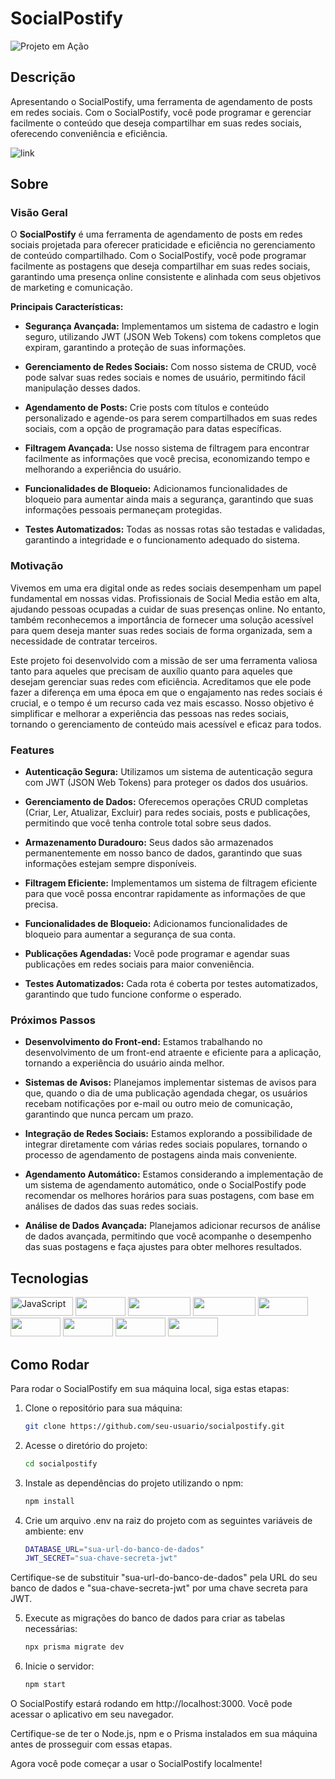 # SocialPostify

![Projeto em Ação](link-para-imagem-ou-gif.gif)

## Descrição
Apresentando o SocialPostify, uma ferramenta de agendamento de posts em redes sociais. Com o SocialPostify, você pode programar e gerenciar facilmente o conteúdo que deseja compartilhar em suas redes sociais, oferecendo conveniência e eficiência.

![link]()

## Sobre

### Visão Geral

O **SocialPostify** é uma ferramenta de agendamento de posts em redes sociais projetada para oferecer praticidade e eficiência no gerenciamento de conteúdo compartilhado. Com o SocialPostify, você pode programar facilmente as postagens que deseja compartilhar em suas redes sociais, garantindo uma presença online consistente e alinhada com seus objetivos de marketing e comunicação.

**Principais Características:**

- **Segurança Avançada:** Implementamos um sistema de cadastro e login seguro, utilizando JWT (JSON Web Tokens) com tokens completos que expiram, garantindo a proteção de suas informações.

- **Gerenciamento de Redes Sociais:** Com nosso sistema de CRUD, você pode salvar suas redes sociais e nomes de usuário, permitindo fácil manipulação desses dados.

- **Agendamento de Posts:** Crie posts com títulos e conteúdo personalizado e agende-os para serem compartilhados em suas redes sociais, com a opção de programação para datas específicas.

- **Filtragem Avançada:** Use nosso sistema de filtragem para encontrar facilmente as informações que você precisa, economizando tempo e melhorando a experiência do usuário.

- **Funcionalidades de Bloqueio:** Adicionamos funcionalidades de bloqueio para aumentar ainda mais a segurança, garantindo que suas informações pessoais permaneçam protegidas.

- **Testes Automatizados:** Todas as nossas rotas são testadas e validadas, garantindo a integridade e o funcionamento adequado do sistema.

### Motivação

Vivemos em uma era digital onde as redes sociais desempenham um papel fundamental em nossas vidas. Profissionais de Social Media estão em alta, ajudando pessoas ocupadas a cuidar de suas presenças online. No entanto, também reconhecemos a importância de fornecer uma solução acessível para quem deseja manter suas redes sociais de forma organizada, sem a necessidade de contratar terceiros.

Este projeto foi desenvolvido com a missão de ser uma ferramenta valiosa tanto para aqueles que precisam de auxílio quanto para aqueles que desejam gerenciar suas redes com eficiência. Acreditamos que ele pode fazer a diferença em uma época em que o engajamento nas redes sociais é crucial, e o tempo é um recurso cada vez mais escasso. Nosso objetivo é simplificar e melhorar a experiência das pessoas nas redes sociais, tornando o gerenciamento de conteúdo mais acessível e eficaz para todos.

### Features

- **Autenticação Segura:** Utilizamos um sistema de autenticação segura com JWT (JSON Web Tokens) para proteger os dados dos usuários.

- **Gerenciamento de Dados:** Oferecemos operações CRUD completas (Criar, Ler, Atualizar, Excluir) para redes sociais, posts e publicações, permitindo que você tenha controle total sobre seus dados.

- **Armazenamento Duradouro:** Seus dados são armazenados permanentemente em nosso banco de dados, garantindo que suas informações estejam sempre disponíveis.

- **Filtragem Eficiente:** Implementamos um sistema de filtragem eficiente para que você possa encontrar rapidamente as informações de que precisa.

- **Funcionalidades de Bloqueio:** Adicionamos funcionalidades de bloqueio para aumentar a segurança de sua conta.

- **Publicações Agendadas:** Você pode programar e agendar suas publicações em redes sociais para maior conveniência.

- **Testes Automatizados:** Cada rota é coberta por testes automatizados, garantindo que tudo funcione conforme o esperado.

### Próximos Passos

- **Desenvolvimento do Front-end:** Estamos trabalhando no desenvolvimento de um front-end atraente e eficiente para a aplicação, tornando a experiência do usuário ainda melhor.

- **Sistemas de Avisos:** Planejamos implementar sistemas de avisos para que, quando o dia de uma publicação agendada chegar, os usuários recebam notificações por e-mail ou outro meio de comunicação, garantindo que nunca percam um prazo.

- **Integração de Redes Sociais:** Estamos explorando a possibilidade de integrar diretamente com várias redes sociais populares, tornando o processo de agendamento de postagens ainda mais conveniente.

- **Agendamento Automático:** Estamos considerando a implementação de um sistema de agendamento automático, onde o SocialPostify pode recomendar os melhores horários para suas postagens, com base em análises de dados das suas redes sociais.

- **Análise de Dados Avançada:** Planejamos adicionar recursos de análise de dados avançada, permitindo que você acompanhe o desempenho das suas postagens e faça ajustes para obter melhores resultados.

## Tecnologias
<p>
<img src="https://img.shields.io/badge/-Javascript-F7DF1E?logo=javascript&logoColor=white"  alt="JavaScript" width="100" height="30">
<img src="https://img.shields.io/badge/-Node-339933?logo=nodedotjs&logoColor=white" width="80" height="30">
<img src="https://img.shields.io/badge/-Typescript-3178C6?logo=typescript&logoColor=white" width="100" height="30">
<img src="https://img.shields.io/badge/-PostgreSQL-4169E1?logo=postgresql&logoColor=white" width="100" height="30">
<img src="https://img.shields.io/badge/-Prisma-2D3748?logo=prisma&logoColor=white" width="80" height="30">
<img src="https://img.shields.io/badge/-Nest-E0234E?logo=nestjs&logoColor=white" width="80" height="30">
<img src="https://img.shields.io/badge/-Jest-C21325?logo=jest&logoColor=white" width="80" height="30">
<img src="https://img.shields.io/badge/-JWT-000000?logo=jsonwebtokens&logoColor=white" width="80" height="30">
<img src="https://img.shields.io/badge/-.ENV-000000?logo=dotenv&logoColor=white" width="80" height="30">
</p>

## Como Rodar

Para rodar o SocialPostify em sua máquina local, siga estas etapas:

1. Clone o repositório para sua máquina:

    ```bash
    git clone https://github.com/seu-usuario/socialpostify.git
    ```
2. Acesse o diretório do projeto:
    ```bash
    cd socialpostify
    ```
3. Instale as dependências do projeto utilizando o npm:
    ```bash
    npm install
    ```
4. Crie um arquivo .env na raiz do projeto com as seguintes variáveis de ambiente:
  env
    ```bash
    DATABASE_URL="sua-url-do-banco-de-dados"
    JWT_SECRET="sua-chave-secreta-jwt"
    ```
Certifique-se de substituir "sua-url-do-banco-de-dados" pela URL do seu banco de dados e "sua-chave-secreta-jwt" por uma chave secreta para JWT.

5. Execute as migrações do banco de dados para criar as tabelas necessárias:
    ```bash
    npx prisma migrate dev
    ```
6. Inicie o servidor:
    ```bash
    npm start
    ```
O SocialPostify estará rodando em http://localhost:3000. Você pode acessar o aplicativo em seu navegador.

Certifique-se de ter o Node.js, npm e o Prisma instalados em sua máquina antes de prosseguir com essas etapas.

Agora você pode começar a usar o SocialPostify localmente!
